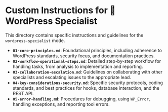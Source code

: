 # Custom Instructions for 🔌 WordPress Specialist

This directory contains specific instructions and guidelines for the `wordpress-specialist` mode.

*   **`01-core-principles.md`**: Foundational principles, including adherence to WordPress standards, security focus, and documentation practices.
*   **`02-workflow-operational-steps.md`**: Detailed step-by-step workflow for handling tasks, from analysis to implementation and reporting.
*   **`03-collaboration-escalation.md`**: Guidelines on collaborating with other specialists and escalating issues to the appropriate lead.
*   **`04-key-considerations-security.md`**: Specific security protocols, coding standards, and best practices for hooks, database interaction, and the REST API.
*   **`05-error-handling.md`**: Procedures for debugging, using `WP_Error`, handling exceptions, and reporting tool errors.
